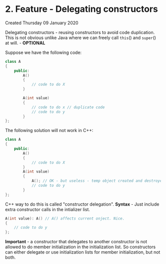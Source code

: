 # 2. Feature - Delegating constructors
Created Thursday 09 January 2020

Delegating constructors - reusing constructors to avoid code duplication.
This is not obvious unlike Java where we can freely call ``this``() and ``super``() at will. - __OPTIONAL__

Suppose we have the following code:
```cpp
class A
{
	public:
    	A()
    	{
     		// code to do X
    	}

    	A(int value)
    	{
    		// code to do x // duplicate code
      	  	// code to do y
    	}
};
```

The following solution will not work in C++:
```cpp
class A
{
	public:
    	A()
    	{
     		// code to do X
    	}
    	A(int value)
    	{
    		A(); // OK - but useless - temp object created and destroyed
      	  	// code to do y
    	}
};
```

C++ way to do this is called "constructor delegation".
**Syntax** -  Just include extra constructor calls in the intializer list.
```cpp
A(int value): A() // A() affects current onject. Nice.
{
	// code to do y
};
```
**Important** - a constructor that delegates to another constructor is not allowed to do member initialization in the initialization list. So constructors can either delegate or use initialization lists for member initialization, but not both.

